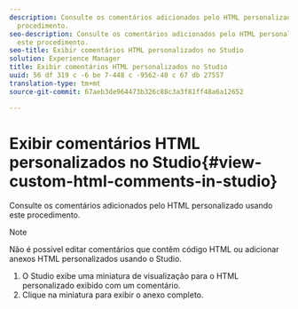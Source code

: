 ```yaml
---
description: Consulte os comentários adicionados pelo HTML personalizado usando este
  procedimento.
seo-description: Consulte os comentários adicionados pelo HTML personalizado usando
  este procedimento.
seo-title: Exibir comentários HTML personalizados no Studio
solution: Experience Manager
title: Exibir comentários HTML personalizados no Studio
uuid: 56 df 319 c -6 be 7-448 c -9562-48 c 67 db 27557
translation-type: tm+mt
source-git-commit: 67aeb3de964473b326c88c3a3f81ff48a6a12652

---
```



# Exibir comentários HTML personalizados no Studio{#view-custom-html-comments-in-studio}

Consulte os comentários adicionados pelo HTML personalizado usando este procedimento.

>[!NOTE]
>
>Não é possível editar comentários que contêm código HTML ou adicionar anexos HTML personalizados usando o Studio.

1. O Studio exibe uma miniatura de visualização para o HTML personalizado exibido com um comentário.
1. Clique na miniatura para exibir o anexo completo.
